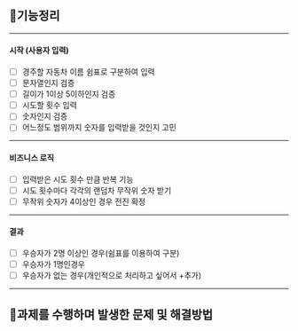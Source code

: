 ## 🚀기능정리

---
#### 시작 (사용자 입력)
- [ ] 경주할 자동차 이름 쉼표로 구분하여 입력
 - [ ] 문자열인지 검증
 - [ ] 길이가 1이상 5이하인지 검증
- [ ] 시도할 횟수 입력
 - [ ] 숫자인지 검증
 - [ ] 어느정도 범위까지 숫자를 입력받을 것인지 고민
---
#### 비즈니스 로직
- [ ] 입력받은 시도 횟수 만큼 반복 기능
- [ ] 시도 횟수마다 각각의 랜덤차 무작위 숫자 받기
 - [ ] 무작위 숫자가 4이상인 경우 전진 확정
---
#### 결과
- [ ] 우승자가 2명 이상인 경우(쉼표를 이용하여 구분)
- [ ] 우승자가 1명인경우
- [ ] 우승자가 없는 경우(개인적으로 처리하고 싶어서 +추가)
---

## 🎯과제를 수행하며 발생한 문제 및 해결방법